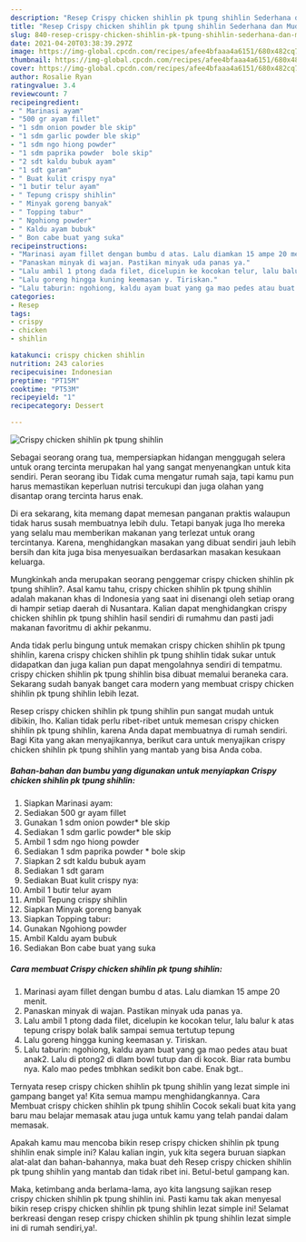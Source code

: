 ```yaml
---
description: "Resep Crispy chicken shihlin pk tpung shihlin Sederhana dan Mudah Dibuat"
title: "Resep Crispy chicken shihlin pk tpung shihlin Sederhana dan Mudah Dibuat"
slug: 840-resep-crispy-chicken-shihlin-pk-tpung-shihlin-sederhana-dan-mudah-dibuat
date: 2021-04-20T03:38:39.297Z
image: https://img-global.cpcdn.com/recipes/afee4bfaaa4a6151/680x482cq70/crispy-chicken-shihlin-pk-tpung-shihlin-foto-resep-utama.jpg
thumbnail: https://img-global.cpcdn.com/recipes/afee4bfaaa4a6151/680x482cq70/crispy-chicken-shihlin-pk-tpung-shihlin-foto-resep-utama.jpg
cover: https://img-global.cpcdn.com/recipes/afee4bfaaa4a6151/680x482cq70/crispy-chicken-shihlin-pk-tpung-shihlin-foto-resep-utama.jpg
author: Rosalie Ryan
ratingvalue: 3.4
reviewcount: 7
recipeingredient:
- " Marinasi ayam"
- "500 gr ayam fillet"
- "1 sdm onion powder ble skip"
- "1 sdm garlic powder ble skip"
- "1 sdm ngo hiong powder"
- "1 sdm paprika powder  bole skip"
- "2 sdt kaldu bubuk ayam"
- "1 sdt garam"
- " Buat kulit crispy nya"
- "1 butir telur ayam"
- " Tepung crispy shihlin"
- " Minyak goreng banyak"
- " Topping tabur"
- " Ngohiong powder"
- " Kaldu ayam bubuk"
- " Bon cabe buat yang suka"
recipeinstructions:
- "Marinasi ayam fillet dengan bumbu d atas. Lalu diamkan 15 ampe 20 menit."
- "Panaskan minyak di wajan. Pastikan minyak uda panas ya."
- "Lalu ambil 1 ptong dada filet, dicelupin ke kocokan telur, lalu balur k atas tepung crispy bolak balik sampai semua tertutup tepung"
- "Lalu goreng hingga kuning keemasan y. Tiriskan."
- "Lalu taburin: ngohiong, kaldu ayam buat yang ga mao pedes atau buat anak2. Lalu di ptong2 di dlam bowl tutup dan di kocok. Biar rata bumbu nya. Kalo mao pedes tmbhkan sedikit bon cabe. Enak bgt.."
categories:
- Resep
tags:
- crispy
- chicken
- shihlin

katakunci: crispy chicken shihlin 
nutrition: 243 calories
recipecuisine: Indonesian
preptime: "PT15M"
cooktime: "PT53M"
recipeyield: "1"
recipecategory: Dessert

---
```



![Crispy chicken shihlin pk tpung shihlin](https://img-global.cpcdn.com/recipes/afee4bfaaa4a6151/680x482cq70/crispy-chicken-shihlin-pk-tpung-shihlin-foto-resep-utama.jpg)

Sebagai seorang orang tua, mempersiapkan hidangan menggugah selera untuk orang tercinta merupakan hal yang sangat menyenangkan untuk kita sendiri. Peran seorang ibu Tidak cuma mengatur rumah saja, tapi kamu pun harus memastikan keperluan nutrisi tercukupi dan juga olahan yang disantap orang tercinta harus enak.

Di era  sekarang, kita memang dapat memesan panganan praktis walaupun tidak harus susah membuatnya lebih dulu. Tetapi banyak juga lho mereka yang selalu mau memberikan makanan yang terlezat untuk orang tercintanya. Karena, menghidangkan masakan yang dibuat sendiri jauh lebih bersih dan kita juga bisa menyesuaikan berdasarkan masakan kesukaan keluarga. 



Mungkinkah anda merupakan seorang penggemar crispy chicken shihlin pk tpung shihlin?. Asal kamu tahu, crispy chicken shihlin pk tpung shihlin adalah makanan khas di Indonesia yang saat ini disenangi oleh setiap orang di hampir setiap daerah di Nusantara. Kalian dapat menghidangkan crispy chicken shihlin pk tpung shihlin hasil sendiri di rumahmu dan pasti jadi makanan favoritmu di akhir pekanmu.

Anda tidak perlu bingung untuk memakan crispy chicken shihlin pk tpung shihlin, karena crispy chicken shihlin pk tpung shihlin tidak sukar untuk didapatkan dan juga kalian pun dapat mengolahnya sendiri di tempatmu. crispy chicken shihlin pk tpung shihlin bisa dibuat memalui beraneka cara. Sekarang sudah banyak banget cara modern yang membuat crispy chicken shihlin pk tpung shihlin lebih lezat.

Resep crispy chicken shihlin pk tpung shihlin pun sangat mudah untuk dibikin, lho. Kalian tidak perlu ribet-ribet untuk memesan crispy chicken shihlin pk tpung shihlin, karena Anda dapat membuatnya di rumah sendiri. Bagi Kita yang akan menyajikannya, berikut cara untuk menyajikan crispy chicken shihlin pk tpung shihlin yang mantab yang bisa Anda coba.

<!--inarticleads1-->

##### Bahan-bahan dan bumbu yang digunakan untuk menyiapkan Crispy chicken shihlin pk tpung shihlin:

1. Siapkan  Marinasi ayam:
1. Sediakan 500 gr ayam fillet
1. Gunakan 1 sdm onion powder* ble skip
1. Sediakan 1 sdm garlic powder* ble skip
1. Ambil 1 sdm ngo hiong powder
1. Sediakan 1 sdm paprika powder * bole skip
1. Siapkan 2 sdt kaldu bubuk ayam
1. Sediakan 1 sdt garam
1. Sediakan  Buat kulit crispy nya:
1. Ambil 1 butir telur ayam
1. Ambil  Tepung crispy shihlin
1. Siapkan  Minyak goreng banyak
1. Siapkan  Topping tabur:
1. Gunakan  Ngohiong powder
1. Ambil  Kaldu ayam bubuk
1. Sediakan  Bon cabe buat yang suka




<!--inarticleads2-->

##### Cara membuat Crispy chicken shihlin pk tpung shihlin:

1. Marinasi ayam fillet dengan bumbu d atas. Lalu diamkan 15 ampe 20 menit.
1. Panaskan minyak di wajan. Pastikan minyak uda panas ya.
1. Lalu ambil 1 ptong dada filet, dicelupin ke kocokan telur, lalu balur k atas tepung crispy bolak balik sampai semua tertutup tepung
1. Lalu goreng hingga kuning keemasan y. Tiriskan.
1. Lalu taburin: ngohiong, kaldu ayam buat yang ga mao pedes atau buat anak2. Lalu di ptong2 di dlam bowl tutup dan di kocok. Biar rata bumbu nya. Kalo mao pedes tmbhkan sedikit bon cabe. Enak bgt..




Ternyata resep crispy chicken shihlin pk tpung shihlin yang lezat simple ini gampang banget ya! Kita semua mampu menghidangkannya. Cara Membuat crispy chicken shihlin pk tpung shihlin Cocok sekali buat kita yang baru mau belajar memasak atau juga untuk kamu yang telah pandai dalam memasak.

Apakah kamu mau mencoba bikin resep crispy chicken shihlin pk tpung shihlin enak simple ini? Kalau kalian ingin, yuk kita segera buruan siapkan alat-alat dan bahan-bahannya, maka buat deh Resep crispy chicken shihlin pk tpung shihlin yang mantab dan tidak ribet ini. Betul-betul gampang kan. 

Maka, ketimbang anda berlama-lama, ayo kita langsung sajikan resep crispy chicken shihlin pk tpung shihlin ini. Pasti kamu tak akan menyesal bikin resep crispy chicken shihlin pk tpung shihlin lezat simple ini! Selamat berkreasi dengan resep crispy chicken shihlin pk tpung shihlin lezat simple ini di rumah sendiri,ya!.

